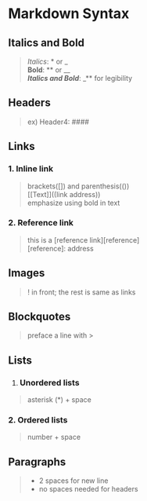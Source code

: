# Markdown Syntax

## Italics and Bold
>_Italics_: * or _  
>**Bold**: ** or __  
>**_Italics and Bold_**: _** for legibility  
## Headers
>ex) Header4: ####  
## Links
### 1. Inline link
>brackets([]) and parenthesis(())  
>[[Text]]((link address))  
>emphasize using bold in text  
### 2. Reference link
>this is a [reference link][reference]  
>[reference]: address  
## Images
>! in front; the rest is same as links  
## Blockquotes
>preface a line with >  
## Lists
1. ### Unordered lists
>asterisk (*) + space  
### 2. Ordered lists 
>number + space  
## Paragraphs
>* 2 spaces for new line  
>* no spaces needed for headers  
